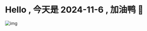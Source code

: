 
# Hello , 今天是 2024-11-6 , 加油鸭 🤭

![img](https://v1.jinrishici.com/all.svg?font-size=18&spacing=4)


